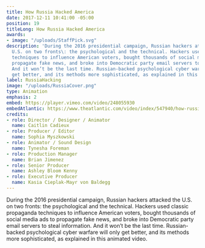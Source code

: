 ```yaml
---
title: How Russia Hacked America
date: 2017-12-11 10:41:00 -05:00
position: 19
titleLong: How Russia Hacked America
awards:
- image: "/uploads/StaffPick.svg"
description: 'During the 2016 presidential campaign, Russian hackers attacked the
  U.S. on two fronts\: the psychological and the technical. Hackers used classic propaganda
  techniques to influence American voters, bought thousands of social media ads to
  propagate fake news, and broke into Democratic party email servers to steal information.
  And it won’t be the last time. Russian-backed psychological cyber warfare will only
  get better, and its methods more sophisticated, as explained in this animated video.'
label: RussiaHacking
image: "/uploads/RussiaCover.png"
type: Animation
emphasis: 2
embed: https://player.vimeo.com/video/248055930
embedAtlantic: https://www.theatlantic.com/video/index/547940/how-russia-hacked-america/
credits:
- role: Director / Designer / Animator
  name: Caitlin Cadieux
- role: Producer / Editor
  name: Sophia Myszkowski
- role: Animator / Sound Design
  name: Tynesha Foreman
- role: Production Manager
  name: Brian Jimenez
- role: Senior Producer
  name: Ashley Bloom Kenny
- role: Executive Producer
  name: Kasia Cieplak-Mayr von Baldegg
---
```


During the 2016 presidential campaign, Russian hackers attacked the U.S. on two fronts\: the psychological and the technical. Hackers used classic propaganda techniques to influence American voters, bought thousands of social media ads to propagate fake news, and broke into Democratic party email servers to steal information. And it won’t be the last time. Russian-backed psychological cyber warfare will only get better, and its methods more sophisticated, as explained in this animated video.